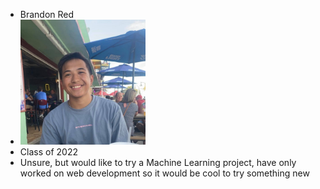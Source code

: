 - Brandon Red  
- <img src="redb-picture.jpg" width="200" height="200">
- Class of 2022  
- Unsure, but would like to try a Machine Learning project, have only worked on web development so it would be cool to try something new  